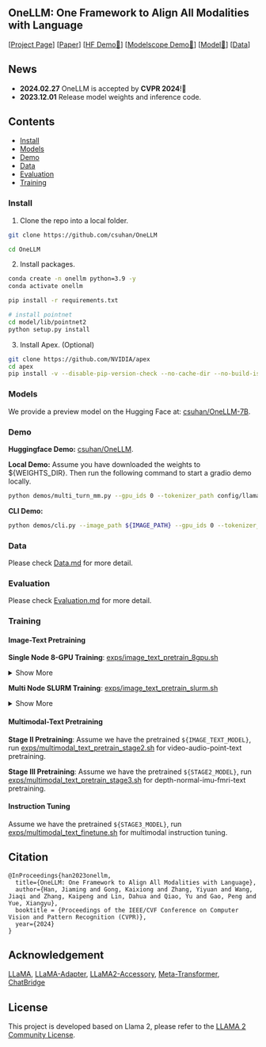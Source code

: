 ## OneLLM: One Framework to Align All Modalities with Language

[[Project Page](https://onellm.csuhan.com)] [[Paper](https://arxiv.org/abs/2312.03700)] [[HF Demo🤗](https://huggingface.co/spaces/csuhan/OneLLM)] [[Modelscope Demo🤖](https://modelscope.cn/studios/csuhan/OneLLM)] [[Model🤗](https://huggingface.co/csuhan/OneLLM-7B)] [[Data](docs/Data.md)]

## News

- **2024.02.27** OneLLM is accepted by **CVPR 2024**!🎉
- **2023.12.01** Release model weights and inference code.

## Contents

- [Install](#install)
- [Models](#models)
- [Demo](#demo)
- [Data](#data)
- [Evaluation](#evaluation)
- [Training](#training)

### Install

1. Clone the repo into a local folder.

```bash
git clone https://github.com/csuhan/OneLLM

cd OneLLM
```

2. Install packages.

```bash
conda create -n onellm python=3.9 -y
conda activate onellm

pip install -r requirements.txt

# install pointnet
cd model/lib/pointnet2
python setup.py install
```

3. Install Apex. (Optional)

```bash
git clone https://github.com/NVIDIA/apex
cd apex
pip install -v --disable-pip-version-check --no-cache-dir --no-build-isolation --config-settings "--build-option=--cpp_ext" --config-settings "--build-option=--cuda_ext" ./
```

### Models

We provide a preview model on the Hugging Face at: [csuhan/OneLLM-7B](https://huggingface.co/csuhan/OneLLM-7B).

### Demo

**Huggingface Demo:** [csuhan/OneLLM](https://huggingface.co/spaces/csuhan/OneLLM).

**Local Demo:** Assume you have downloaded the weights to ${WEIGHTS_DIR}. Then run the following command to start a gradio demo locally.

```bash
python demos/multi_turn_mm.py --gpu_ids 0 --tokenizer_path config/llama2/tokenizer.model --llama_config config/llama2/7B.json --pretrained_path ${WEIGHTS_DIR}/consolidated.00-of-01.pth
```

**CLI Demo:**
```bash
python demos/cli.py --image_path ${IMAGE_PATH} --gpu_ids 0 --tokenizer_path config/llama2/tokenizer.model --llama_config config/llama2/7B.json --pretrained_path ${WEIGHTS_DIR}/consolidated.00-of-01.pth
```

### Data

Please check [Data.md](docs/Data.md) for more detail.

### Evaluation

Please check [Evaluation.md](docs/Evaluation.md) for more detail.

### Training

#### Image-Text Pretraining

**Single Node 8-GPU Training**: [exps/image_text_pretrain_8gpu.sh](exps/image_text_pretrain_8gpu.sh)
<details><summary>Show More</summary>

```bash
torchrun --nproc_per_node=8 main_pretrain.py \
--epochs 1 --dataset image \
--batch_size 40 --accum_iter 16 \
--model_parallel_size 1 \
--data_parallel sdp \
--save_consolidated \
--llama_type onellm \
--llama_ckpt_dir ${LLAMA_7B_PATH} \
--llama_config config/llama2/7B.json \
--tokenizer_path config/llama2/tokenizer.model \
--auto_resume \
--weight_decay 0.1 --output_dir ${OUTPUT_DIR} \
--warmup_iters 2000 --lr_decay_iters 200000 --lr 5e-5 --min_lr 5e-6 --clip_grad 2 \
--save_freq 1000 \
2>&1 | tee -a ${OUTPUT_DIR}/output.log
```
</details>

**Multi Node SLURM Training**: [exps/image_text_pretrain_slurm.sh](exps/image_text_pretrain_slurm.sh)
<details><summary>Show More</summary>

```bash
#!/bin/bash
#SBATCH --gres=gpu:8
#SBATCH -n 16
#SBATCH -N 2
#SBATCH --cpus-per-task=16

srun python -u main_pretrain.py \
--epochs 1 --dataset image \
--batch_size 40 --accum_iter 8 \
--model_parallel_size 1 \
--data_parallel sdp \
--save_consolidated \
--llama_type onellm \
--llama_ckpt_dir ${LLAMA_7B_PATH} \
--llama_config config/llama2/7B.json \
--tokenizer_path config/llama2/tokenizer.model \
--auto_resume \
--weight_decay 0.1 --output_dir ${OUTPUT_DIR} \
--warmup_iters 2000 --lr_decay_iters 200000 --lr 5e-5 --min_lr 5e-6 --clip_grad 2 \
--save_freq 1000 \
2>&1 | tee -a ${OUTPUT_DIR}/output.log
```
</details>

#### Multimodal-Text Pretraining

**Stage II Pretraining**: Assume we have the pretrained `${IMAGE_TEXT_MODEL}`, run [exps/multimodal_text_pretrain_stage2.sh](exps/multimodal_text_pretrain_stage2.sh) for video-audio-point-text pretraining.

**Stage III Pretraining**: Assume we have the pretrained `${STAGE2_MODEL}`, run [exps/multimodal_text_pretrain_stage3.sh](exps/multimodal_text_pretrain_stage3.sh) for depth-normal-imu-fmri-text pretraining.

#### Instruction Tuning

Assume we have the pretrained `${STAGE3_MODEL}`, run [exps/multimodal_text_finetune.sh](exps/multimodal_text_finetune.sh) for multimodal instruction tuning.

## Citation

```
@InProceedings{han2023onellm,
  title={OneLLM: One Framework to Align All Modalities with Language},
  author={Han, Jiaming and Gong, Kaixiong and Zhang, Yiyuan and Wang, Jiaqi and Zhang, Kaipeng and Lin, Dahua and Qiao, Yu and Gao, Peng and Yue, Xiangyu},
  booktitle = {Proceedings of the IEEE/CVF Conference on Computer Vision and Pattern Recognition (CVPR)},
  year={2024}
}
```

## Acknowledgement

[LLaMA](https://github.com/facebookresearch/llama), [LLaMA-Adapter](https://github.com/OpenGVLab/LLaMA-Adapter), [LLaMA2-Accessory](https://github.com/Alpha-VLLM/LLaMA2-Accessory), [Meta-Transformer](https://github.com/invictus717/MetaTransformer), [ChatBridge](https://github.com/joez17/ChatBridge)

## License
This project is developed based on Llama 2, please refer to the [LLAMA 2 Community License](LICENSE_llama2).
